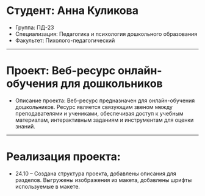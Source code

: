 # Студент: Анна Куликова
- Группа: ПД-23
- Специализация: Педагогика и психология дошкольного образования
- Факультет: Пихолого-педагогический
---
# Проект: Веб-ресурс онлайн-обучения для дошкольников
- Описание проекта: Веб-ресурс предназначен для онлайн-обучения дошкольников. Ресурс является связующим звеном между преподавателями и учениками, обеспечивая доступ к учебным материалам, интерактивным заданиям и инструментам для оценки знаний.
---
# Реализация проекта:
- 24.10 – Создана структура проекта, добавлены описания для разделов. Выгружены изображения из макета, добавлены шрифты используемые в макете.